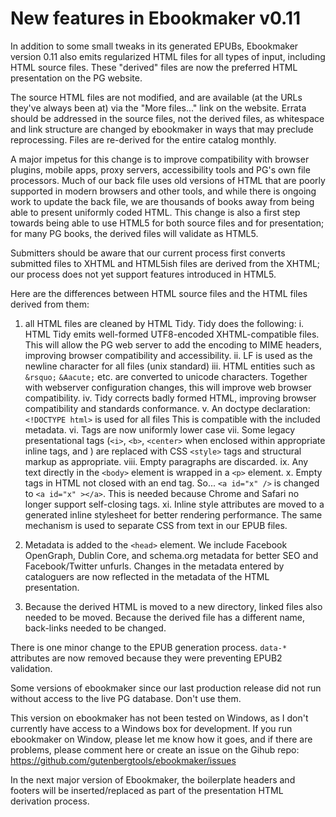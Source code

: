 # New features in Ebookmaker v0.11

In addition to some small tweaks in its generated EPUBs, Ebookmaker version 0.11 also emits regularized HTML files for all types of input, including HTML source files. These "derived" files are now the preferred HTML presentation on the PG website.

The source HTML files are not modified, and are available (at the URLs they've always been at) via the "More files..." link on the website. Errata should be addressed in the source files, not the derived files, as whitespace and link structure are changed by ebookmaker in ways that may preclude reprocessing. Files are re-derived for the entire catalog monthly.

A major impetus for this change is to improve compatibility with browser plugins, mobile apps, proxy servers, accessibility tools and PG's own file processors. Much of our back file uses old versions of HTML that are poorly supported in modern browsers and other tools, and while there is ongoing work to update the back file, we are thousands of books away from being able to present uniformly coded HTML. This change is also a first step towards being able to use HTML5 for both source files and for presentation; for many PG books, the derived files will validate as HTML5. 

Submitters should be aware that our current process first converts submitted files to XHTML and HTML5ish files are derived from the XHTML; our process does not yet support features introduced in HTML5.

Here are the differences between HTML source files and the HTML files derived from them:

1. all HTML files are cleaned by HTML Tidy. Tidy does the following:
    i. HTML Tidy emits well-formed UTF8-encoded XHTML-compatible files. This will allow the PG web server to add the encoding to MIME headers, improving browser compatibility and accessibility.
    ii. LF is used as the newline character for all files (unix standard)
    iii. HTML entities such as `&rsquo;` `&Aacute;` etc. are converted to unicode characters. Together with webserver configuration changes, this will improve web browser compatibility.
    iv. Tidy corrects badly formed HTML, improving browser compatibility and standards conformance.
    v. An doctype declaration: `<!DOCTYPE html>` is used for all files This is compatible with the included metadata.
    vi. Tags are now uniformly lower case
    vii. Some legacy presentational tags (`<i>`, `<b>`, `<center>` when enclosed within appropriate inline tags, and ) are replaced with CSS `<style>` tags and structural markup as appropriate.
    viii. Empty paragraphs are discarded.
    ix. Any text directly in the `<body>` element is wrapped in a `<p>` element.
    x. Empty tags in HTML not closed with an end tag. So... `<a id="x" />` is changed to `<a id="x" ></a>`. This is needed because Chrome and Safari no longer support self-closing tags.
    xi. Inline style attributes are moved to a generated inline stylesheet for better rendering performance. The same mechanism is used to separate CSS from text in our EPUB files.
    
2. Metadata is added to the `<head>` element. We include Facebook OpenGraph, Dublin Core, and schema.org metadata for better SEO and Facebook/Twitter unfurls. Changes in the metadata entered by cataloguers are now reflected in the metadata of the HTML presentation.

3. Because the derived HTML is moved to a new directory, linked files also needed to be moved. Because the derived file has a different name, back-links needed to be changed.

There is one minor change to the EPUB generation process. `data-*` attributes are now removed because they were preventing EPUB2 validation.


Some versions of ebookmaker since our last production release did not run without access to the live PG database. Don't use them. 

This version on ebookmaker has not been tested on Windows, as I don't currently have access to a Windows box for development. If you run ebookmaker on Window, please let me know how it goes, and if there are problems, please comment here or create an issue on the Gihub repo: https://github.com/gutenbergtools/ebookmaker/issues

In the next major version of Ebookmaker, the boilerplate headers and footers will be inserted/replaced as part of the presentation HTML derivation process.